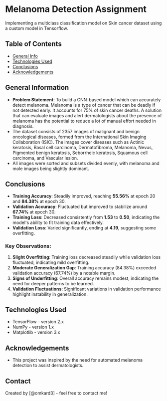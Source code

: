 # Melanoma Detection Assignment
Implementing a multiclass classification model on Skin cancer dataset using a custom model in Tensorflow.


## Table of Contents
* [General Info](#general-information)
* [Technologies Used](#technologies-used)
* [Conclusions](#conclusions)
* [Acknowledgements](#acknowledgements)

<!-- You can include any other section that is pertinent to your problem -->

## General Information
- **Problem Statement**: To build a CNN-based model which can accurately detect melanoma. Melanoma is a type of cancer that can be deadly if not detected early. It accounts for 75% of skin cancer deaths. A solution that can evaluate images and alert dermatologists about the presence of melanoma has the potential to reduce a lot of manual effort needed in diagnosis.
- The dataset consists of 2357 images of malignant and benign oncological diseases, formed from the International Skin Imaging Collaboration (ISIC). The images cover diseases such as Actinic keratosis, Basal cell carcinoma, Dermatofibroma, Melanoma, Nevus, Pigmented benign keratosis, Seborrheic keratosis, Squamous cell carcinoma, and Vascular lesion.
- All images were sorted and subsets divided evenly, with melanoma and mole images being slightly dominant.

## Conclusions
- **Training Accuracy**: Steadily improved, reaching **55.56%** at epoch 20 and **84.38%** at epoch 30.
- **Validation Accuracy**: Fluctuated but improved to stabilize around **67.74%** at epoch 30.
- **Training Loss**: Decreased consistently from **1.53** to **0.50**, indicating the model's ability to fit training data effectively.
- **Validation Loss**: Varied significantly, ending at **4.19**, suggesting some overfitting.

### Key Observations:
1. **Slight Overfitting**: Training loss decreased steadily while validation loss fluctuated, indicating mild overfitting.
2. **Moderate Generalization Gap**: Training accuracy (84.38%) exceeded validation accuracy (67.74%) by a notable margin.
3. **Signs of Underfitting**: Overall accuracy remains modest, indicating the need for deeper patterns to be learned.
4. **Validation Fluctuations**: Significant variations in validation performance highlight instability in generalization.

## Technologies Used
- TensorFlow - version 2.x
- NumPy - version 1.x
- Matplotlib - version 3.x

<!-- As the libraries versions keep on changing, it is recommended to mention the version of library used in this project -->

## Acknowledgements
- This project was inspired by the need for automated melanoma detection to assist dermatologists.

## Contact
Created by [@omkard3] - feel free to contact me!

<!-- Optional -->
<!-- ## License -->
<!-- This project is open source and available under the [... License](). -->

<!-- You don't have to include all sections - just the one's relevant to your project -->
